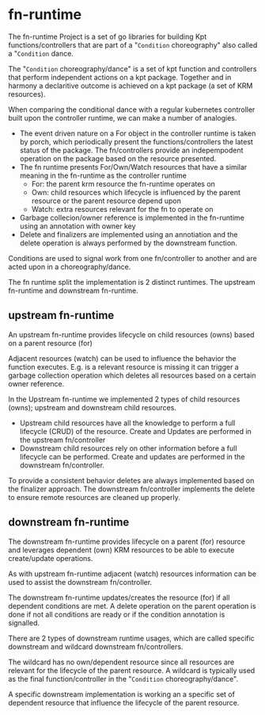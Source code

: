 # fn-runtime

The fn-runtime Project is a set of go libraries for building Kpt functions/controllers that are part of a "`Condition` choreography" also called a "`Condition` dance.

The "`Condition` choreography/dance" is a set of kpt function and controllers that perform independent actions on a kpt package. Together and in harmony a declaritive outcome is achieved on a kpt package (a set of KRM resources).

When comparing the conditional dance with a regular kubernetes controller built upon the controller runtime, we can make a number of analogies.
- The event driven nature on a For object in the controller runtime is taken by porch, which periodically present the functions/controllers the latest status of the package. The fn/controllers provide an indepempodent operation on the package based on the resource presented.
- The fn runtime presents For/Own/Watch resources that have a similar meaning in the fn-runtime as the controller runtime
    - For: the parent krm resource the fn-runtime operates on
    - Own: child resources which lifecycle is influenced by the parent resource or the parent resource depend upon
    - Watch: extra resources relevant for the fn to operate on
- Garbage collecion/owner reference is implemented in the fn-runtime using an annotation with owner key
- Delete and finalizers are implemented using an annotiation and the delete operation is always performed by the downstream function.

Conditions are used to signal work from one fn/controller to another and are acted upon in a choreography/dance.

The fn runtime split the implementation is 2 distinct runtimes. The upstream fn-runtime and downstream fn-runtime. 

## upstream fn-runtime

An upstream fn-runtime provides lifecycle on child resources (owns) based on a parent resource (for)

Adjacent resources (watch) can be used to influence the behavior the function executes. E.g. is a relevant resource is missing it can trigger a garbage collection operation which deletes all resources based on a certain owner reference.

In the Upstream fn-runtime we implemented 2 types of child resources (owns); upstream and downstream child resources.
- Upstream child resources have all the knowledge to perform a full lifecycle (CRUD) of the resource. Create and Updates are performed in the upstream fn/controller
- Downstream child resources rely on other information before a full lifecycle can be performed. Create and updates are performed in the downstream fn/controller.

To provide a consistent behavior deletes are always implemented based on the finalizer approach. The downstream fn/controller implements the delete to ensure remote resources are cleaned up properly.

## downstream fn-runtime

The downstream fn-runtime provides lifecycle on a parent (for) resource and leverages dependent (own) KRM resources to be able to execute create/update operations.

As with upstream fn-runtime adjacent (watch) resources information can be used to assist the downstream fn/controller.

The downstream fn-runtime updates/creates the resource (for) if all dependent conditions are met. A delete operation on the parent operation is done if not all conditions are ready or if the condition annotation is signalled.

There are 2 types of downstream runtime usages, which are called specific downstream and wildcard downstream fn/controllers.

The wildcard has no own/dependent resource since all resources are relevant for the lifecycle of the parent resource. A wildcard is typically used as the final function/controller in the "`Condition` choreography/dance".

A specific downstream implementation is working an a specific set of dependent resource that influence the lifecycle of the parent resource.